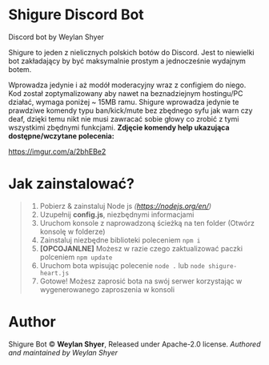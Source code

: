 # Shigure Discord Bot
Discord bot by Weylan Shyer

Shigure to jeden z nielicznych polskich botów do Discord.
Jest to niewielki bot zakładający by być maksymalnie prostym a jednocześnie wydajnym botem.

Wprowadza jedynie i aż modół moderacyjny wraz z configiem do niego.
Kod został zoptymalizowany aby nawet na beznadziejnym hostingu/PC działać, wymaga poniżej ~ 15MB ramu.
Shigure wprowadza jedynie te prawdziwe komendy typu ban/kick/mute bez zbędnego syfu jak warn czy deaf, dzięki temu
nikt nie musi zawracać sobie głowy co zrobić z tymi wszystkimi zbędnymi funkcjami.
**Zdjęcie komendy help ukazująca dostępne/wczytane polecenia:**

https://imgur.com/a/2bhEBe2


# Jak zainstalować?
>1. Pobierz & zainstaluj Node js *(https://nodejs.org/en/)*
>2. Uzupełnij **config.js**, niezbędnymi informacjami
>3. Uruchom konsole z naprowadzoną ścieżką na ten folder
>(Otwórz konsolę w folderze)
>4. Zainstaluj niezbędne biblioteki poleceniem `npm i`
>5. **[OPCOJANLNE]** Możesz w razie czego zaktualizować paczki polceniem `npm update`
>6. Uruchom bota wpisując polecenie `node .` lub `node shigure-heart.js`
>7. Gotowe! Możesz zaprosić bota na swój serwer korzystając w wygenerowanego zaproszenia w konsoli




# Author
Shigure Bot © **Weylan Shyer**, Released under Apache-2.0 license.
*Authored and maintained by Weylan Shyer*

